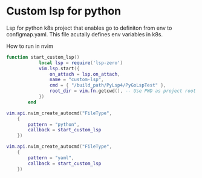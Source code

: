 # Custom lsp for python

Lsp for python k8s project that enables go to definiton from env to configmap.yaml. 
This file acutally defines env variables in k8s.

How to run in nvim 
```lua
function start_custom_lsp()
            local lsp = require('lsp-zero')
            vim.lsp.start({
                on_attach = lsp.on_attach,
                name = "custom-lsp",
                cmd = { "/build_path/PyLsp4/PyGoLspTest" },
                root_dir = vim.fn.getcwd(), -- Use PWD as project root dir.
            })
        end

vim.api.nvim_create_autocmd("FileType",
    {
        pattern = "python",
        callback = start_custom_lsp
    })

vim.api.nvim_create_autocmd("FileType",
    {
        pattern = "yaml",
        callback = start_custom_lsp
    })
```
